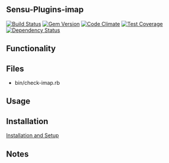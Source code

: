 ## Sensu-Plugins-imap

[ ![Build Status](https://travis-ci.org/sensu-plugins/sensu-plugins-imap.svg?branch=master)](https://travis-ci.org/sensu-plugins/sensu-plugins-imap)
[![Gem Version](https://badge.fury.io/rb/sensu-plugins-imap.svg)](http://badge.fury.io/rb/sensu-plugins-imap)
[![Code Climate](https://codeclimate.com/github/sensu-plugins/sensu-plugins-imap/badges/gpa.svg)](https://codeclimate.com/github/sensu-plugins/sensu-plugins-imap)
[![Test Coverage](https://codeclimate.com/github/sensu-plugins/sensu-plugins-imap/badges/coverage.svg)](https://codeclimate.com/github/sensu-plugins/sensu-plugins-imap)
[![Dependency Status](https://gemnasium.com/sensu-plugins/sensu-plugins-imap.svg)](https://gemnasium.com/sensu-plugins/sensu-plugins-imap)

## Functionality

## Files
 * bin/check-imap.rb

## Usage

## Installation

[Installation and Setup](http://sensu-plugins.io/docs/installation_instructions.html)

## Notes
